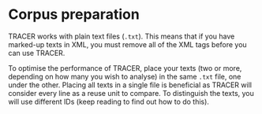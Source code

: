 # Corpus preparation

TRACER works with plain text files \(`.txt`\). This means that if you have marked-up texts in XML, you must remove all of the XML tags before you can use TRACER.

To optimise the performance of TRACER, place your texts \(two or more, depending on how many you wish to analyse\) in the same `.txt` file, one under the other. Placing all texts in a single file is beneficial as TRACER will consider every line as a reuse unit to compare. To distinguish the texts, you will use different IDs \(keep reading to find out how to do this\).



